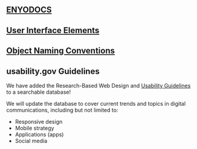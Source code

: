## [ENYODOCS](http://enyojs.com/docs/latest/#/namespaces)

## [User Interface Elements](http://www.usability.gov/how-to-and-tools/methods/user-interface-elements.html)


## [Object Naming Conventions](https://msdn.microsoft.com/en-us/library/aa263493)

## usability.gov Guidelines

We have added the Research-Based Web Design and [Usability Guidelines](http://guidelines.usability.gov/) to a searchable database!

We will update the database to cover current trends and topics in digital communications, including but not limited to:

 * Responsive design
 * Mobile strategy
 * Applications (apps)
 * Social media

